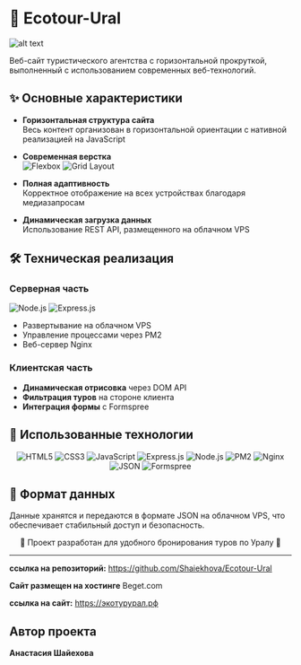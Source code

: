 # 🌿 Ecotour-Ural

![alt text](https://github.com/Shaiekhova/Ecotour-Ural/blob/main/images/gif-readmi.gif)

Веб-сайт туристического агентства с горизонтальной прокруткой, выполненный с использованием современных веб-технологий.

## ✨ Основные характеристики

- **Горизонтальная структура сайта**  
  Весь контент организован в горизонтальной ориентации с нативной реализацией на JavaScript

- **Современная верстка**  
  ![Flexbox](https://img.shields.io/badge/Flexbox-1572B6?style=flat-square&logo=css3&logoColor=white) ![Grid Layout](https://img.shields.io/badge/Grid_Layout-1572B6?style=flat-square&logo=css3&logoColor=white)  

- **Полная адаптивность**  
  Корректное отображение на всех устройствах благодаря медиазапросам

- **Динамическая загрузка данных**  
  Использование REST API, размещенного на облачном VPS

## 🛠 Техническая реализация

### Серверная часть
![Node.js](https://img.shields.io/badge/Node.js-43853D?style=flat-square&logo=node.js&logoColor=white) ![Express.js](https://img.shields.io/badge/Express.js-404D59?style=flat-square&logo=express&logoColor=white)  
- Развертывание на облачном VPS  
- Управление процессами через PM2  
- Веб-сервер Nginx  

### Клиентская часть
- **Динамическая отрисовка** через DOM API  
- **Фильтрация туров** на стороне клиента  
- **Интеграция формы** с Formspree  

## 🔧 Использованные технологии

<div align="center">

![HTML5](https://img.shields.io/badge/HTML5-E34F26?style=for-the-badge&logo=html5&logoColor=white)
![CSS3](https://img.shields.io/badge/CSS3-1572B6?style=for-the-badge&logo=css3&logoColor=white)
![JavaScript](https://img.shields.io/badge/JavaScript-F7DF1E?style=for-the-badge&logo=javascript&logoColor=black)
![Express.js](https://img.shields.io/badge/Express.js-000000?style=for-the-badge&logo=express&logoColor=white)
![Node.js](https://img.shields.io/badge/Node.js-339933?style=for-the-badge&logo=nodedotjs&logoColor=white)
![PM2](https://img.shields.io/badge/PM2-2B037A?style=for-the-badge&logo=pm2&logoColor=white)
![Nginx](https://img.shields.io/badge/Nginx-009639?style=for-the-badge&logo=nginx&logoColor=white)
![JSON](https://img.shields.io/badge/JSON-000000?style=for-the-badge&logo=json&logoColor=white)
![Formspree](https://img.shields.io/badge/Formspree-5A45FF?style=for-the-badge)

</div>

## 📄 Формат данных
Данные хранятся и передаются в формате JSON на облачном VPS, что обеспечивает стабильный доступ и безопасность.

<div align="center">
🌲 Проект разработан для удобного бронирования туров по Уралу 🌲
</div>

---

**ссылка на репозиторий:** https://github.com/Shaiekhova/Ecotour-Ural

**Сайт размещен на хостинге** Beget.com

**ссылка на сайт:** https://экотурурал.рф

## Автор проекта
**Анастасия Шайехова** 
